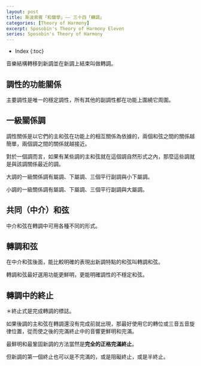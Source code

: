 ```yaml
---
layout: post
title: 斯波索賓「和聲學」—— 三十四「轉調」
categories: [Theory of Harmony]
excerpt: Sposobin's Theory of Harmony Eleven
series: Sposobin's Theory of Harmony
---
```

* Index
{:toc}

音樂結構轉移到新調並在新調上結束叫做轉調。

## 調性的功能關係

主要調性是唯一的穩定調性，所有其他的副調性都在功能上圍繞它周圍。

## 一級關係調

調性關係是以它們的主和弦在功能上的相互關係為依據的，兩個和弦之間的關係越簡單，兩個調之間的關係就越接近。

對於一個調而言，如果有某些調的主和弦就在這個調自然形式之內，那麼這些調就是與該調關係最近的調。

大調的一級關係調有屬調、下屬調、三個平行副調與小下屬調。

小調的一級關係調有屬調、下屬調、三個平行副調與大屬調。

## 共同（中介）和弦

中介和弦在轉調中可用各種不同的形式。

## 轉調和弦

在中介和弦後面，能比較明確的表現出新調特點的和弦叫轉調和弦。

轉調和弦最好選用功能更鮮明，更能明確調性的不穩定和弦。

## 轉調中的終止

＊終止式是完成轉調的標誌。

如果後調的主和弦在轉調還沒有完成前就出現，那最好使用它的轉位或三音五音旋律位置，從而使之後的完滿終止中的音響更鮮明和完滿。

最鮮明和最鞏固新調的方法當然是**完全的正格完滿終止**。

但新調的第一個終止也可以是不完滿的，或是阻礙終止，或是半終止。